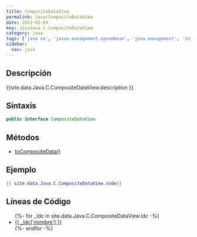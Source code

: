 ```yaml
---
title: CompositeDataView
permalink: Java/CompositeDataView
date: 2021-01-04
key: JavaJava.C.CompositeDataView
category: java
tags: ['java se', 'javax.management.openmbean', 'java.management', 'interface java', 'Java 1.6']
sidebar: 
  nav: java
---
```


## Descripción
{{site.data.Java.C.CompositeDataView.description }}

## Sintaxis
~~~java
public interface CompositeDataView
~~~

## Métodos
* [toCompositeData()](/Java/CompositeDataView/toCompositeData)

## Ejemplo
~~~java
{{ site.data.Java.C.CompositeDataView.code}}
~~~

## Líneas de Código
<ul>
{%- for _ldc in site.data.Java.C.CompositeDataView.ldc -%}
   <li>
       <a href="{{_ldc['url'] }}">{{ _ldc['nombre'] }}</a>
   </li>
{%- endfor -%}
</ul>

